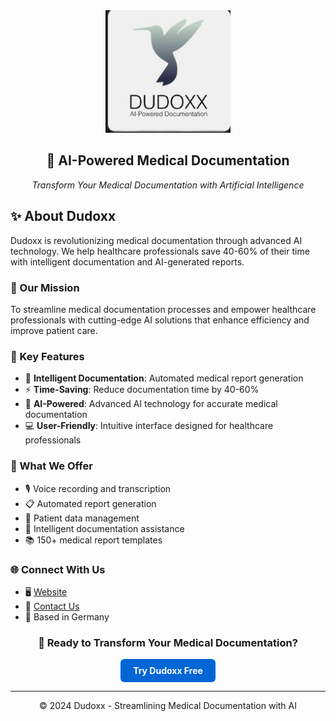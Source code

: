 <div align="center">
  <img src="https://raw.githubusercontent.com/dudoxx/.github/main/profile/dudoxx-logo-modern.png" alt="Dudoxx Logo" width="200"/>
  <h2>🤖 AI-Powered Medical Documentation</h2>
  <p><em>Transform Your Medical Documentation with Artificial Intelligence</em></p>
</div>

## ✨ About Dudoxx

Dudoxx is revolutionizing medical documentation through advanced AI technology. We help healthcare professionals save 40-60% of their time with intelligent documentation and AI-generated reports.

### 🎯 Our Mission

To streamline medical documentation processes and empower healthcare professionals with cutting-edge AI solutions that enhance efficiency and improve patient care.

### 💫 Key Features

- 📝 **Intelligent Documentation**: Automated medical report generation
- ⚡ **Time-Saving**: Reduce documentation time by 40-60%
- 🧠 **AI-Powered**: Advanced AI technology for accurate medical documentation
- 💻 **User-Friendly**: Intuitive interface designed for healthcare professionals

### 🌟 What We Offer

- 🎙️ Voice recording and transcription
- 📋 Automated report generation
- 👥 Patient data management
- 🔄 Intelligent documentation assistance
- 📚 150+ medical report templates

### 🌐 Connect With Us

- 🖥️ [Website](https://www.dudoxx.com)
- 📧 [Contact Us](mailto:contact@dudoxx.com)
- 📍 Based in Germany

<div align="center">
  <h3>🚀 Ready to Transform Your Medical Documentation?</h3>
  <a href="https://www.dudoxx.com/try-free" style="display: inline-block; padding: 10px 20px; background-color: #0366d6; color: white; text-decoration: none; border-radius: 6px; font-weight: bold;">Try Dudoxx Free</a>
</div>

---

<div align="center">
  <p>© 2024 Dudoxx - Streamlining Medical Documentation with AI</p>
</div>
